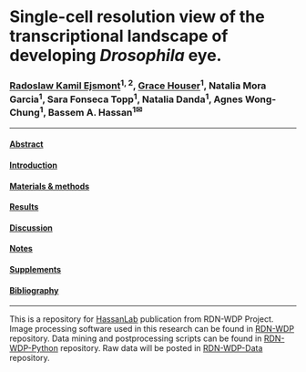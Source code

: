 # Single-cell resolution view of the transcriptional landscape of developing *Drosophila* eye.
### [Radoslaw Kamil Ejsmont](https://github.com/rejsmont)<sup>1, 2</sup>, [Grace Houser](https://github.com/Grace-Houser)<sup>1</sup>, Natalia Mora Garcia<sup>1</sup>, Sara Fonseca Topp<sup>1</sup>, Natalia Danda<sup>1</sup>, Agnes Wong-Chung<sup>1</sup>, Bassem A. Hassan<sup>1✉</sup>

---

#### [Abstract](abstract.md)
#### [Introduction](introduction.md)
#### [Materials & methods](methods.md)
#### [Results](results.md)
#### [Discussion](discussion.md)
#### [Notes](notes.md)
#### [Supplements](supplements.md)
#### [Bibliography](bibliography.bib)

---

This is a repository for [HassanLab](https://github.com/HassanLab/) publication from RDN-WDP Project. Image processing software used in this research can be found in [RDN-WDP](https://github.com/rejsmont/rdn-wdp) repository. Data mining and postprocessing scripts can be found in [RDN-WDP-Python](https://github.com/rejsmont/rdn-wdp-python) repository. Raw data will be posted in [RDN-WDP-Data](https://github.com/rejsmont/rdn-wdp-data) repository.
